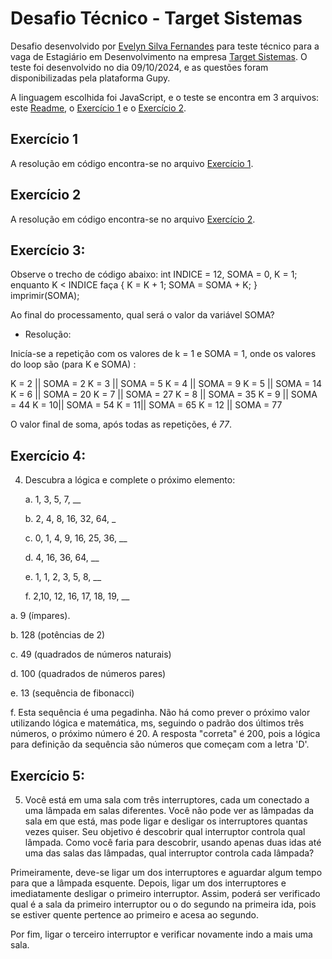 # Desafio Técnico - Target Sistemas

Desafio desenvolvido por [Evelyn Silva Fernandes](https://www.linkedin.com/in/evelyn-fernandes/) para teste técnico para a vaga de Estagiário em Desenvolvimento na empresa [Target Sistemas](https://targetsistemas.com.br/). O teste foi desenvolvido no dia 09/10/2024, e as questões foram disponibilizadas pela plataforma Gupy.

A linguagem escolhida foi JavaScript, e o teste se encontra em 3 arquivos: este [Readme](/readme.md), o [Exercício 1](/exercicio_1.js) e o [Exercício 2](/exercicio_2.js).

## Exercício 1

A resolução em código encontra-se no arquivo [Exercício 1](/exercicio_1.js).

## Exercício 2

A resolução em código encontra-se no arquivo [Exercício 2](/exercicio_2.js).

## Exercício 3:

Observe o trecho de código abaixo: int INDICE = 12, SOMA = 0, K = 1; enquanto K < INDICE faça { K = K + 1; SOMA = SOMA + K; } imprimir(SOMA);

Ao final do processamento, qual será o valor da variável SOMA?

-   Resolução:

Inicía-se a repetição com os valores de k = 1 e SOMA = 1, onde os valores do loop são (para K e SOMA) :

K = 2 || SOMA = 2
K = 3 || SOMA = 5
K = 4 || SOMA = 9
K = 5 || SOMA = 14
K = 6 || SOMA = 20
K = 7 || SOMA = 27
K = 8 || SOMA = 35
K = 9 || SOMA = 44
K = 10|| SOMA = 54
K = 11|| SOMA = 65
K = 12 || SOMA = 77

O valor final de soma, após todas as repetições, é *77*.

## Exercício 4:

4. Descubra a lógica e complete o próximo elemento:

   a. 1, 3, 5, 7, __

   b. 2, 4, 8, 16, 32, 64, _

   c. 0, 1, 4, 9, 16, 25, 36, __

   d. 4, 16, 36, 64, __

   e. 1, 1, 2, 3, 5, 8, __

   f. 2,10, 12, 16, 17, 18, 19, __

a. 9 (ímpares).

b. 128 (potências de 2)

c. 49 (quadrados de números naturais)

d. 100 (quadrados de números pares)

e. 13 (sequência de fibonacci)

f. Esta sequência é uma pegadinha. Não há como prever o próximo valor utilizando lógica e matemática, ms, seguindo o padrão dos últimos três números, o próximo número é 20. A resposta "correta" é 200, pois a lógica para definição da sequência são números que começam com a letra 'D'.

## Exercício 5:

5. Você está em uma sala com três interruptores, cada um conectado a uma lâmpada em salas diferentes. Você não pode ver as lâmpadas da sala em que está, mas pode ligar e desligar os interruptores quantas vezes quiser. Seu objetivo é descobrir qual interruptor controla qual lâmpada. Como você faria para descobrir, usando apenas duas idas até uma das salas das lâmpadas, qual interruptor controla cada lâmpada?

Primeiramente, deve-se ligar um dos interruptores e aguardar algum tempo para que a lâmpada esquente. Depois, ligar um dos interruptores e imediatamente desligar o primeiro interruptor. Assim, poderá ser verificado qual é a sala da primeiro interruptor ou o do segundo na primeira ida, pois se estiver quente pertence ao primeiro e acesa ao segundo.

Por fim, ligar o terceiro interruptor e verificar novamente indo a mais uma sala.

